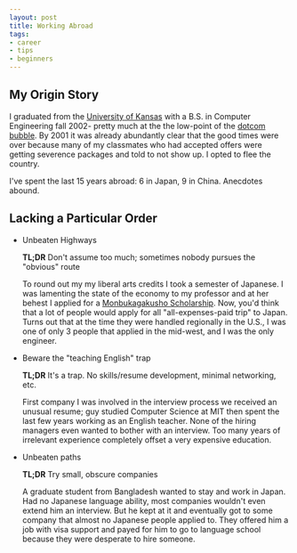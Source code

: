 ```yaml
---
layout: post
title: Working Abroad
tags:
- career
- tips
- beginners
---
```


## My Origin Story

I graduated from the [University of Kansas](https://www.ku.edu/) with a B.S. in Computer Engineering fall 2002- pretty much at the the low-point of the [dotcom bubble](https://en.wikipedia.org/wiki/Dot-com_bubble).  By 2001 it was already abundantly clear that the good times were over because many of my classmates who had accepted offers were getting severence packages and told to not show up.  I opted to flee the country.

I've spent the last 15 years abroad: 6 in Japan, 9 in China.  Anecdotes abound.

## Lacking a Particular Order

- Unbeaten Highways

    __TL;DR__ Don't assume too much; sometimes nobody pursues the "obvious" route

    To round out my my liberal arts credits I took a semester of Japanese.  I was lamenting the state of the economy to my professor and at her behest I applied for a [Monbukagakusho Scholarship](https://en.wikipedia.org/wiki/Monbukagakusho_Scholarship).  Now, you'd think that a lot of people would apply for all "all-expenses-paid trip" to Japan.  Turns out that at the time they were handled regionally in the U.S., I was one of only 3 people that applied in the mid-west, and I was the only engineer.

- Beware the "teaching English" trap

    __TL;DR__ It's a trap.  No skills/resume development, minimal networking, etc.

    First company I was involved in the interview process we received an unusual resume; guy studied Computer Science at MIT then spent the last few years working as an English teacher.  None of the hiring managers even wanted to bother with an interview.  Too many years of irrelevant experience completely offset a very expensive education.

- Unbeaten paths

    __TL;DR__ Try small, obscure companies

    A graduate student from Bangladesh wanted to stay and work in Japan.  Had no Japanese language ability, most companies wouldn't even extend him an interview.  But he kept at it and eventually got to some company that almost no Japanese people applied to.  They offered him a job with visa support and payed for him to go to language school because they were desperate to hire someone.